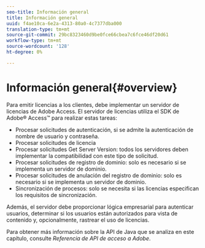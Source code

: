 ```yaml
---
seo-title: Información general
title: Información general
uuid: f4ae10ca-6e2a-4313-80a0-4c7377dba000
translation-type: tm+mt
source-git-commit: 29bc8323460d9be0fce66cbea7c6fce46df20d61
workflow-type: tm+mt
source-wordcount: '128'
ht-degree: 0%

---
```



# Información general{#overview}

Para emitir licencias a los clientes, debe implementar un servidor de licencias de Adobe Access. El servidor de licencias utiliza el SDK de Adobe® Access™ para realizar estas tareas:

* Procesar solicitudes de autenticación, si se admite la autenticación de nombre de usuario y contraseña.
* Procesar solicitudes de licencia
* Procesar solicitudes Get Server Version: todos los servidores deben implementar la compatibilidad con este tipo de solicitud.
* Procesar solicitudes de registro de dominio: solo es necesario si se implementa un servidor de dominio.
* Procesar solicitudes de anulación del registro de dominio: solo es necesario si se implementa un servidor de dominio.
* Sincronización de procesos: solo se necesita si las licencias especifican los requisitos de sincronización.

Además, el servidor debe proporcionar lógica empresarial para autenticar usuarios, determinar si los usuarios están autorizados para vista de contenido y, opcionalmente, rastrear el uso de licencias.

Para obtener más información sobre la API de Java que se analiza en este capítulo, consulte *Referencia de API de acceso a Adobe*.
